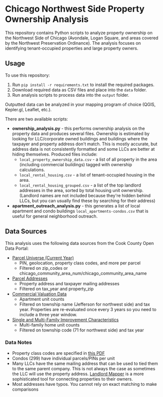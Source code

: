 # Chicago Northwest Side Property Ownership Analysis

This repository contains Python scripts to analyze property ownership on the Northwest Side of Chicago (Avondale, Logan Square, and areas covered by the Northwest Preservation Ordinance). The analysis focuses on identifying tenant-occupied properties and large property owners.

## Usage
To use this repository:
1. Run `pip install -r requirements.txt` to install the required packages.
2. Download required data as CSV files and place into the `data` folder.
3. Run analysis scripts to process data into the `output` folder.

Outputted data can be analyzed in your mapping program of choice (QGIS, Kepler.gl, Leaflet, etc.).

There are two available scripts:
* **ownership_analysis.py** - this performs ownership analysis on the property data and produces several files. Ownership is estimated by looking for LLC/corporate owned buildings and buildings where the taxpayer and property address don't match. This is mostly accurate, but address data is not consistently formatted and some LLCs are better at hiding themselves. Produced files include:
    * `local_property_ownership_data.csv` - a list of all property in the area (including commercial buildings) tagged with ownership calculations.
    * `local_rental_housing.csv` - a list of tenant-occupied housing in the area.
    * `local_rental_housing_grouped.csv` - a list of the top landlord addresses in the area, sorted by total housing unit ownership. (Landlord names are not included because they're hidden behind LLCs, but you can usually find these by searching for their address)
* **apartment_outreach_analysis.py** - this generates a list of local apartment and condo buildings `local_apartments-condos.csv` that is useful for general neighborhood outreach.

## Data Sources
This analysis uses the following data sources from the Cook County Open Data Portal:
* [Parcel Universe (Current Year)](https://datacatalog.cookcountyil.gov/Property-Taxation/Assessor-Parcel-Universe-Current-Year-Only-/pabr-t5kh/about_data)
    * PIN, geolocation, property class codes, and more per parcel
    * Filtered on zip_codes or chicago_community_area_num/chicago_community_area_name
* [Parcel Addresses](https://datacatalog.cookcountyil.gov/Property-Taxation/Assessor-Parcel-Addresses/3723-97qp/about_data)
    * Property address and taxpayer mailing addresses
    * Filtered on tax_year and property_zip
* [Commercial Valuation Data](https://datacatalog.cookcountyil.gov/Property-Taxation/Assessor-Commercial-Valuation-Data/csik-bsws/about_data)
    * Apartment unit counts
    * Filtered on township name (Jefferson for northwest side) and tax year. Properties are re-evaluated once every 3 years so you need to include a three year window.
* [Single and Multi-Family Improvement Characteristics](https://datacatalog.cookcountyil.gov/Property-Taxation/Assessor-Single-and-Multi-Family-Improvement-Chara/x54s-btds/about_data)
    * Multi-family home unit counts
    * Filtered on township code (71 for northwest side) and tax year

### Data Notes
* Property class codes are specified in [this PDF](https://prodassets.cookcountyassessor.com/s3fs-public/form_documents/classcode.pdf)
* Condos (299) have individual parcels/PINs per unit
* Many LLCs have the same mailing address that can be used to tied them to the same parent company. This is not always the case as sometimes the LLC will use the property address. [Landlord Mapper](https://landlordmapper.org/chi/home) is a more sophisticated tool for connecting properties to their owners.
* Most addresses have typos. You cannot rely on exact matching to make comparisons
